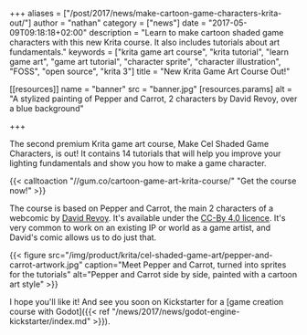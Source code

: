 +++
aliases = ["/post/2017/news/make-cartoon-game-characters-krita-out/"]
author = "nathan"
category = ["news"]
date = "2017-05-09T09:18:18+02:00"
description = "Learn to make cartoon shaded game characters with this new Krita course. It also includes tutorials about art fundamentals."
keywords = ["krita game art course", "krita tutorial", "learn game art", "game art tutorial", "character sprite", "character illustration", "FOSS", "open source", "krita 3"]
title = "New Krita Game Art Course Out!"

[[resources]]
  name = "banner"
  src = "banner.jpg"
  [resources.params]
    alt = "A stylized painting of Pepper and Carrot, 2 characters by David Revoy, over a blue background"

+++

The second premium Krita game art course, Make Cel Shaded Game Characters, is out! It contains 14 tutorials that will help you improve your lighting fundamentals and show you how to make a game character.

{{< calltoaction "//gum.co/cartoon-game-art-krita-course/" "Get the course now!" >}}


The course is based on Pepper and Carrot, the main 2 characters of a webcomic by [David Revoy](//davidrevoy.com/). It's available under the [CC-By 4.0 licence](//creativecommons.org/licenses/by/4.0/). It's very common to work on an existing IP or world as a game artist, and David's comic allows us to do just that.

{{< figure
    src="/img/product/krita/cel-shaded-game-art/pepper-and-carrot-artwork.jpg"
    caption="Meet Pepper and Carrot, turned into sprites for the tutorials"
    alt="Pepper and Carrot side by side, painted with a cartoon art style" >}}

I hope you'll like it! And see you soon on Kickstarter for a [game creation course with Godot]({{< ref "/news/2017/news/godot-engine-kickstarter/index.md" >}}).
